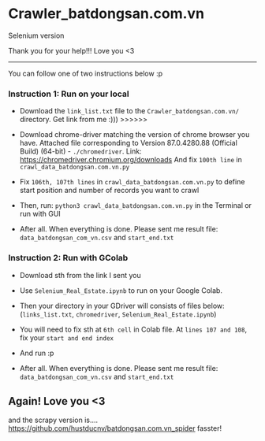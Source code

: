 # Crawler_batdongsan.com.vn


Selenium version


Thank you for your help!!! Love you <3


------------------------------------------------------------------------------------------
You can follow one of two instructions below :p


### Instruction 1: Run on your local

 - Download the `link_list.txt` file to the `Crawler_batdongsan.com.vn/` directory. Get link
 from me :))) >>>>>> 
 
 - Download chrome-driver matching the version of chrome browser you have.
 Attached file corresponding to Version 87.0.4280.88 (Official Build) (64-bit) - `./chromedriver`.
 Link: https://chromedriver.chromium.org/downloads
 And fix `100th line` in `crawl_data_batdongsan.com.vn.py`
 
 
 - Fix `106th, 107th lines` in `crawl_data_batdongsan.com.vn.py` to define start position and number of records you want to crawl
 
 - Then, run: `python3 crawl_data_batdongsan.com.vn.py` in the Terminal
 or run with GUI
 
 - After all. When everything is done. Please sent me result file: `data_batdongsan_com_vn.csv` and `start_end.txt`
 



### Instruction 2: Run with GColab
 
 - Download sth from the link I sent you 

 - Use `Selenium_Real_Estate.ipynb` to run on your Google Colab. 

 - Then your directory in your GDriver will consists of files below:
  (`links_list.txt`, `chromedriver`, `Selenium_Real_Estate.ipynb`)

 - You will need to fix sth at `6th cell` in Colab file. At `lines 107 and 108`, fix your `start and end index`
 
 - And run :p
 
 - After all. When everything is done. Please sent me result file: `data_batdongsan_com_vn.csv` and `start_end.txt`


## Again! Love you <3 


and the scrapy version is.... https://github.com/hustducnv/batdongsan.com.vn_spider   fasster!
